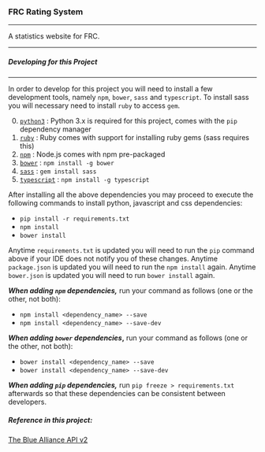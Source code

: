 ### FRC Rating System

---

A statistics website for FRC.

---

##### Developing for this Project
---

In order to develop for this project you will need to install a few development tools, namely `npm`, `bower`, `sass` and `typescript`. To install sass you will necessary need to install `ruby` to access `gem`.

0. [`python3`](https://www.python.org/) : Python 3.x is required for this project, comes with the `pip` dependency manager
0. [`ruby`](https://www.ruby-lang.org/en/) : Ruby comes with support for installing ruby gems (sass requires this)
1. [`npm`](https://nodejs.org/en/) : Node.js comes with npm pre-packaged
2. [`bower`](http://bower.io/) : `npm install -g bower`
3. [`sass`](http://sass-lang.com/) : `gem install sass`
4. [`typescript`](https://www.typescriptlang.org/) : `npm install -g typescript`

After installing all the above dependencies you may proceed to execute the following commands to install python, javascript and css dependencies:

- `pip install -r requirements.txt`
- `npm install`
- `bower install`

Anytime `requirements.txt` is updated you will need to run the `pip` command above if your IDE does not notify you of these changes. Anytime `package.json` is updated you will need to run the `npm install` again. Anytime `bower.json` is updated you will need to run `bower install` again.

***When adding `npm` dependencies,*** run your command as follows (one or the other, not both):

- `npm install <dependency_name> --save`
- `npm install <dependency_name> --save-dev`

***When adding `bower` dependencies*,** run your command as follows (one or the other, not both):

- `bower install <dependency_name> --save`
- `bower install <dependency_name> --save-dev`


***When adding `pip` dependencies,*** run `pip freeze > requirements.txt` afterwards so that these dependencies can be consistent between developers.

##### Reference in this project:

[The Blue Alliance API v2](http://www.thebluealliance.com/apidocs)
